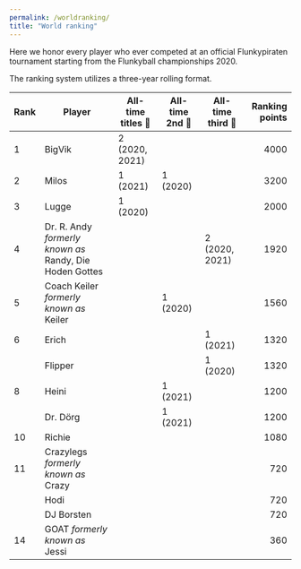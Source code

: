 ```yaml
---
permalink: /worldranking/
title: "World ranking"
---
```


Here we honor every player who ever competed at an official Flunkypiraten tournament starting from the Flunkyball championships 2020.

The ranking system utilizes a three-year rolling format.

| Rank | Player | All-time titles 🥇 | All-time 2nd 🥈 | All-time third 🥉 | Ranking points |
|------|------|------|------|------|------:|
|  1 | BigVik 												| 2 (2020, 2021) 	| | | 4000 |
|  2 | Milos                           						| 1 (2021)	| 1 (2020) | | 3200 |
|  3 | Lugge                           						| 1 (2020)	|		| | 2000 | 
|  4 | Dr. R. Andy *formerly known as* Randy, Die Hoden Gottes| 			|		| 2 (2020, 2021) | 1920 |
|  5 | Coach Keiler *formerly known as* Keiler  				| 			| 1 (2020) | | 1560 |
|  6 | Erich                           						| 			|		| 1 (2021) | 1320 |
|    | Flipper                         						| 			| 		| 1 (2020) | 1320 |
|  8 | Heini                           						| 			| 1 (2021) || 1200 |
|    | Dr. Dörg                        						| 			| 1 (2021) || 1200 |
| 10 | Richie                          						| 			||| 1080 |
| 11 | Crazylegs *formerly known as* Crazy				    | 			|||  720 |
|    | Hodi                            						| 			|||  720 |
|    | DJ Borsten                      						| 			|||  720 |
| 14 | GOAT *formerly known as* Jessi    						| 			|||  360 |
